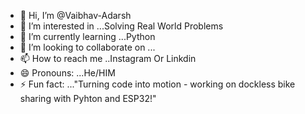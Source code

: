 - 👋 Hi, I’m @Vaibhav-Adarsh
- 👀 I’m interested in ...Solving Real World Problems
- 🌱 I’m currently learning ...Python
- 💞️ I’m looking to collaborate on ...
- 📫 How to reach me ..Instagram Or Linkdin
- 😄 Pronouns: ...He/HIM
- ⚡ Fun fact: ..."Turning code into motion - working on dockless bike sharing with Pyhton and ESP32!"

<!---
Vaibhav-Adarsh/Vaibhav-Adarsh is a ✨ special ✨ repository because its `README.md` (this file) appears on your GitHub profile.
You can click the Preview link to take a look at your changes.
--->
